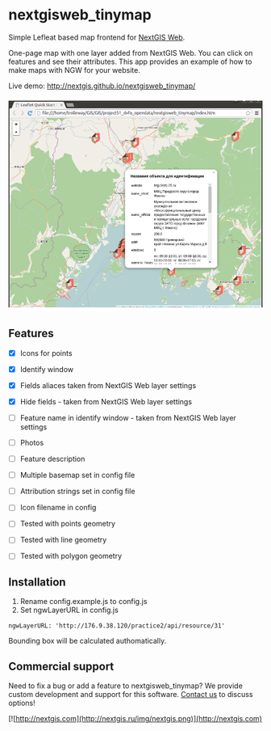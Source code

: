 # nextgisweb_tinymap
Simple Lefleat based map frontend for [NextGIS Web](http://nextgis.ru/nextgis-web).

One-page map with one layer added from NextGIS Web. You can click on features and see their attributes. This app provides an example of how to make maps with NGW for your website.

Live demo: http://nextgis.github.io/nextgisweb_tinymap/

![screenshot](screenshot.png)


Features
--------------------

- [x] Icons for points
- [x] Identify window
- [x] Fields aliaces taken from NextGIS Web layer settings
- [x] Hide fields - taken from NextGIS Web layer settings
- [ ] Feature name in identify window - taken from NextGIS Web layer settings
- [ ] Photos
- [ ] Feature description
- [ ] Multiple basemap set in config file
- [ ] Attribution strings set in config file
- [ ] Icon filename in config
- [ ] Tested with points geometry
- [ ] Tested with line geometry
- [ ] Tested with polygon geometry


Installation
--------------------


1. Rename config.example.js to config.js
2. Set ngwLayerURL in config.js

```
ngwLayerURL: 'http://176.9.38.120/practice2/api/resource/31'
```

Bounding box will be calculated authomatically.

Commercial support
----------
Need to fix a bug or add a feature to nextgisweb_tinymap? We provide custom development and support for this software. [Contact us](http://nextgis.ru/en/contact/) to discuss options!

[![http://nextgis.com](http://nextgis.ru/img/nextgis.png)](http://nextgis.com)


